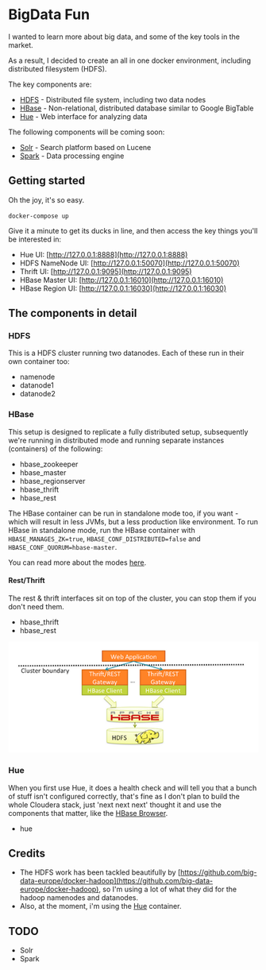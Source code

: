 # BigData Fun
I wanted to learn more about big data, and some of the key tools in the market.

As a result, I decided to create an all in one docker environment, including distributed filesystem (HDFS).

The key components are:

- [HDFS](http://hortonworks.com/apache/hdfs) - Distributed file system, including two data nodes
- [HBase](http://hortonworks.com/apache/hbase) - Non-relational, distributed database similar to Google BigTable
- [Hue](http://gethue.com) - Web interface for analyzing data

The following components will be coming soon:

- [Solr](http://lucene.apache.org/solr/) - Search platform based on Lucene
- [Spark](http://spark.apache.org/) - Data processing engine

## Getting started
Oh the joy, it's so easy.

`docker-compose up`

Give it a minute to get its ducks in line, and then access the key things you'll be interested in:

- Hue UI: [http://127.0.0.1:8888](http://127.0.0.1:8888)
- HDFS NameNode UI: [http://127.0.0.1:50070](http://127.0.0.1:50070)
- Thrift UI: [http://127.0.0.1:9095](http://127.0.0.1:9095)
- HBase Master UI: [http://127.0.0.1:16010](http://127.0.0.1:16010)
- HBase Region UI: [http://127.0.0.1:16030](http://127.0.0.1:16030)

## The components in detail

### HDFS 
This is a HDFS cluster running two datanodes.  Each of these run in their own container too:

 - namenode
 - datanode1
 - datanode2

### HBase
This setup is designed to replicate a fully distributed setup, subsequently we're running in distributed mode and running separate instances (containers) of the following:

 - hbase_zookeeper
 - hbase_master
 - hbase_regionserver
 - hbase_thrift
 - hbase_rest

The HBase container can be run in standalone mode too, if you want - which will result in less JVMs, but a less production like environment.  To run HBase in standalone mode, run the HBase container with `HBASE_MANAGES_ZK=true`, `HBASE_CONF_DISTRIBUTED=false` and `HBASE_CONF_QUORUM=hbase-master`.

You can read more about the modes [here](http://hbase.apache.org/0.94/book/standalone_dist.html).

#### Rest/Thrift
The rest & thrift interfaces sit on top of the cluster, you can stop them if you don't need them.

 - hbase_thrift
 - hbase_rest

![Rest/Thrift](thrift.png)

### Hue
When you first use Hue, it does a health check and will tell you that a bunch of stuff isn't configured correctly, that's fine as I don't plan to build the whole Cloudera stack, just 'next next next' thought it and use the components that matter, like the [HBase Browser](http://127.0.0.1:8888/hbase/#hbase).

 - hue

## Credits
 - The HDFS work has been tackled beautifully by [https://github.com/big-data-europe/docker-hadoop](https://github.com/big-data-europe/docker-hadoop), so I'm using a lot of what they did for the hadoop namenodes and datanodes.
 - Also, at the moment, i'm using the [Hue](https://github.com/cloudera/hue) container.

## TODO
- Solr
- Spark
